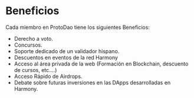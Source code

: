 # Beneficios

Cada miembro en ProtoDao tiene los siguientes Beneficios:

* Derecho a voto.
* Concursos.
* Soporte dedicado de un validador hispano.
* Descuentos en eventos de la red Harmony
* Acceso al área privada de la web (Formación en Blockchain, descuento de cursos, etc.…)
* Acceso Rápido de Airdrops.
* Debate sobre futuras inversiones en las DApps desarrolladas en Harmony.

